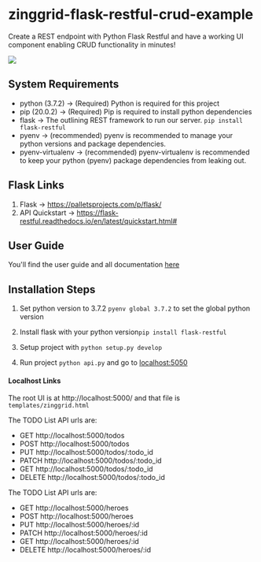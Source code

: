 # zinggrid-flask-restful-crud-example

Create a REST endpoint with Python Flask Restful and have a working UI component enabling CRUD functionality in minutes!

![](https://d2ddoduugvun08.cloudfront.net/items/3r3a2x2s0w2s2a0W2c2B/Screen%20Recording%202020-02-10%20at%2003.25%20PM.gif)

## System Requirements

- python (3.7.2) -> (Required) Python is required for this project
- pip (20.0.2) -> (Required) Pip is required to install python dependencies
- flask -> The outlining REST framework to run our server. `pip install flask-restful`
- pyenv -> (recommended) pyenv is recommended to manage your python versions and package dependencies.
- pyenv-virtualenv -> (recommended) pyenv-virtualenv is recommended to keep your python (pyenv) package dependencies from leaking out.

## Flask Links
1. Flask -> https://palletsprojects.com/p/flask/
2. API Quickstart -> https://flask-restful.readthedocs.io/en/latest/quickstart.html#

## User Guide

You'll find the user guide and all documentation [here](https://flask-restful.readthedocs.io/)

## Installation Steps

1. Set python version to 3.7.2
`pyenv global 3.7.2` to set the global python version

2. Install flask with your python version`pip install flask-restful`
   
3. Setup project with `python setup.py develop`

4. Run project `python api.py` and go to [localhost:5050](http://localhost:5000/)

#### Localhost Links

The root UI is at http://localhost:5000/ and that file is `templates/zinggrid.html`

The TODO List API urls are:
- GET http://localhost:5000/todos
- POST http://localhost:5000/todos
- PUT http://localhost:5000/todos/:todo_id
- PATCH http://localhost:5000/todos/:todo_id
- GET http://localhost:5000/todos/:todo_id
- DELETE http://localhost:5000/todos/:todo_id

The TODO List API urls are:
- GET http://localhost:5000/heroes
- POST http://localhost:5000/heroes
- PUT http://localhost:5000/heroes/:id
- PATCH http://localhost:5000/heroes/:id
- GET http://localhost:5000/heroes/:id
- DELETE http://localhost:5000/heroes/:id
